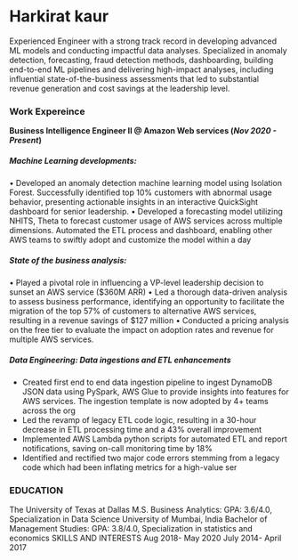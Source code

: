 # Harkirat kaur

Experienced Engineer with a strong track record in developing advanced ML models and conducting impactful data analyses. Specialized in anomaly detection, forecasting, fraud detection methods, dashboarding, building end-to-end ML pipelines and delivering high-impact analyses, including influential state-of-the-business assessments that led to substantial revenue generation and cost savings at the leadership level.

### Work Expereince 
**Business Intelligence Engineer II @ Amazon Web services (_Nov 2020 - Present_)**
##### Machine Learning developments:
• Developed an anomaly detection machine learning model using Isolation Forest. Successfully identified top 10% customers with
abnormal usage behavior, presenting actionable insights in an interactive QuickSight dashboard for senior leadership.
• Developed a forecasting model utilizing NHITS, Theta to forecast customer usage of AWS services across multiple dimensions.
Automated the ETL process and dashboard, enabling other AWS teams to swiftly adopt and customize the model within a day
##### State of the business analysis: 
• Played a pivotal role in influencing a VP-level leadership decision to sunset an AWS service ($360M ARR)
• Led a thorough data-driven analysis to assess business performance, identifying an opportunity to facilitate the migration of the top 57% of customers to alternative AWS services, resulting in a revenue savings of $127 million
• Conducted a pricing analysis on the free tier to evaluate the impact on adoption rates and revenue for multiple AWS services.

##### Data Engineering: Data ingestions and ETL enhancements
- Created first end to end data ingestion pipeline to ingest DynamoDB JSON data using PySpark, AWS Glue to provide insights into features for AWS services. The ingestion template is now adopted by 4+ teams across the org
- Led the revamp of legacy ETL code logic, resulting in a 30-hour decrease in ETL processing time and a 43% overall improvement
- Implemented AWS Lambda python scripts for automated ETL and report notifications, saving on-call monitoring time by 18%
- Identified and rectified two major code errors stemming from a legacy code which had been inflating metrics for a high-value ser

### EDUCATION
The University of Texas at Dallas
M.S. Business Analytics: GPA: 3.6/4.0, Specialization in Data Science University of Mumbai, India
Bachelor of Management Studies: GPA: 3.8/4.0, Specialization in statistics and economics
SKILLS AND INTERESTS
Aug 2018- May 2020 July 2014- April 2017
